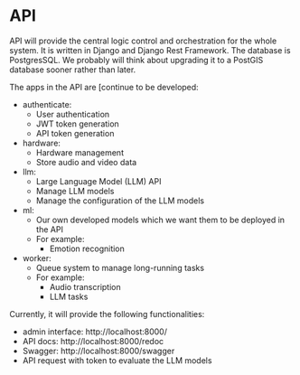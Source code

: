 # API

API will provide the central logic control and orchestration for the whole system.
It is written in Django and Django Rest Framework.
The database is PostgresSQL.
We probably will think about upgrading it to a PostGIS database sooner rather than later.

The apps in the API are [continue to be developed:

- authenticate:
    - User authentication
    - JWT token generation
    - API token generation
- hardware:
    - Hardware management
    - Store audio and video data
- llm:
    - Large Language Model (LLM) API
    - Manage LLM models
    - Manage the configuration of the LLM models
- ml:
    - Our own developed models which we want them to be deployed in the API
    - For example:
        - Emotion recognition
- worker:
    - Queue system to manage long-running tasks
    - For example:
        - Audio transcription
        - LLM tasks

Currently, it will provide the following functionalities:

- admin interface: http://localhost:8000/
- API docs: http://localhost:8000/redoc
- Swagger: http://localhost:8000/swagger
- API request with token to evaluate the LLM models
